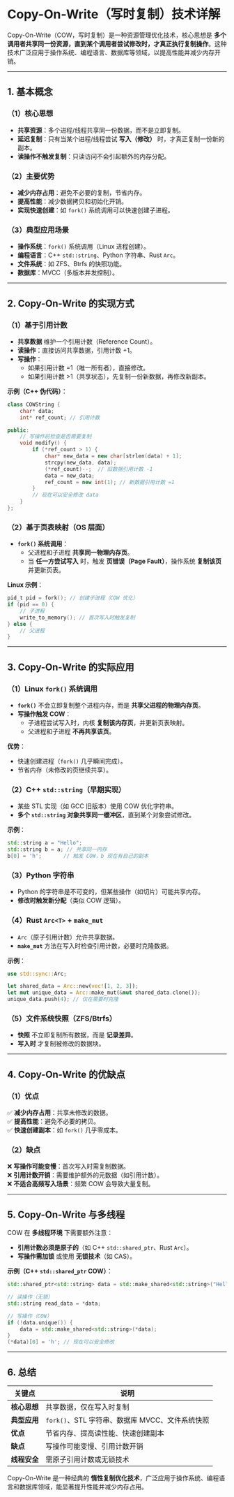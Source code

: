 # **Copy-On-Write（写时复制）技术详解**

Copy-On-Write（COW，写时复制）是一种资源管理优化技术，核心思想是 **多个调用者共享同一份资源，直到某个调用者尝试修改时，才真正执行复制操作**。这种技术广泛应用于操作系统、编程语言、数据库等领域，以提高性能并减少内存开销。

---

## **1. 基本概念**
### **（1）核心思想**
- **共享资源**：多个进程/线程共享同一份数据，而不是立即复制。
- **延迟复制**：只有当某个进程/线程尝试 **写入（修改）** 时，才真正复制一份新的副本。
- **读操作不触发复制**：只读访问不会引起额外的内存分配。

### **（2）主要优势**
- **减少内存占用**：避免不必要的复制，节省内存。
- **提高性能**：减少数据拷贝和初始化开销。
- **实现快速创建**：如 `fork()` 系统调用可以快速创建子进程。

### **（3）典型应用场景**
- **操作系统**：`fork()` 系统调用（Linux 进程创建）。
- **编程语言**：C++ `std::string`、Python 字符串、Rust `Arc`。
- **文件系统**：如 ZFS、Btrfs 的快照功能。
- **数据库**：MVCC（多版本并发控制）。

---

## **2. Copy-On-Write 的实现方式**
### **（1）基于引用计数**
- **共享数据** 维护一个引用计数（Reference Count）。
- **读操作**：直接访问共享数据，引用计数 +1。
- **写操作**：
  - 如果引用计数 =1（唯一所有者），直接修改。
  - 如果引用计数 >1（共享状态），先复制一份新数据，再修改新副本。

**示例（C++ 伪代码）**：
```cpp
class COWString {
    char* data;
    int* ref_count; // 引用计数

public:
    // 写操作前检查是否需要复制
    void modify() {
        if (*ref_count > 1) {
            char* new_data = new char[strlen(data) + 1];
            strcpy(new_data, data);
            (*ref_count)--;  // 旧数据引用计数 -1
            data = new_data;
            ref_count = new int(1); // 新数据引用计数 =1
        }
        // 现在可以安全修改 data
    }
};
```

### **（2）基于页表映射（OS 层面）**
- **`fork()` 系统调用**：
  - 父进程和子进程 **共享同一物理内存页**。
  - 当 **任一方尝试写入** 时，触发 **页错误（Page Fault）**，操作系统 **复制该页** 并更新页表。

**Linux 示例**：
```c
pid_t pid = fork(); // 创建子进程（COW 优化）
if (pid == 0) {
    // 子进程
    write_to_memory(); // 首次写入时触发复制
} else {
    // 父进程
}
```

---

## **3. Copy-On-Write 的实际应用**
### **（1）Linux `fork()` 系统调用**
- **`fork()`** 不会立即复制整个进程内存，而是 **共享父进程的物理内存页**。
- **写操作触发 COW**：
  - 子进程尝试写入时，内核 **复制该内存页**，并更新页表映射。
  - 父进程和子进程 **不再共享该页**。

**优势**：
- 快速创建进程（`fork()` 几乎瞬间完成）。
- 节省内存（未修改的页继续共享）。

### **（2）C++ `std::string`（早期实现）**
- 某些 STL 实现（如 GCC 旧版本）使用 COW 优化字符串。
- **多个 `std::string` 对象共享同一缓冲区**，直到某个对象尝试修改。

**示例**：
```cpp
std::string a = "Hello";
std::string b = a; // 共享同一内存
b[0] = 'h';       // 触发 COW，b 现在有自己的副本
```

### **（3）Python 字符串**
- Python 的字符串是不可变的，但某些操作（如切片）可能共享内存。
- **修改时触发新分配**（类似 COW 逻辑）。

### **（4）Rust `Arc<T>` + `make_mut`**
- `Arc`（原子引用计数）允许共享数据。
- **`make_mut`** 方法在写入时检查引用计数，必要时克隆数据。

**示例**：
```rust
use std::sync::Arc;

let shared_data = Arc::new(vec![1, 2, 3]);
let mut unique_data = Arc::make_mut(&mut shared_data.clone());
unique_data.push(4); // 仅在需要时克隆
```

### **（5）文件系统快照（ZFS/Btrfs）**
- **快照** 不立即复制所有数据，而是 **记录差异**。
- **写入时** 才复制被修改的数据块。

---

## **4. Copy-On-Write 的优缺点**
### **（1）优点**
✅ **减少内存占用**：共享未修改的数据。  
✅ **提高性能**：避免不必要的拷贝。  
✅ **快速创建副本**：如 `fork()` 几乎零成本。  

### **（2）缺点**
❌ **写操作可能变慢**：首次写入时需复制数据。  
❌ **引用计数开销**：需要维护额外的元数据（如引用计数）。  
❌ **不适合高频写入场景**：频繁 COW 会导致大量复制。  

---

## **5. Copy-On-Write 与多线程**
COW 在 **多线程环境** 下需要额外注意：
- **引用计数必须是原子的**（如 C++ `std::shared_ptr`、Rust `Arc`）。
- **写操作需加锁** 或使用 **无锁技术**（如 CAS）。

**示例（C++ `std::shared_ptr` COW）**：
```cpp
std::shared_ptr<std::string> data = std::make_shared<std::string>("Hello");

// 读操作（无锁）
std::string read_data = *data;

// 写操作（COW）
if (!data.unique()) {
    data = std::make_shared<std::string>(*data);
}
(*data)[0] = 'h'; // 现在可以安全修改
```

---

## **6. 总结**
| 关键点 | 说明 |
|--------|------|
| **核心思想** | 共享数据，仅在写入时复制 |
| **典型应用** | `fork()`、STL 字符串、数据库 MVCC、文件系统快照 |
| **优点** | 节省内存、提高读性能、快速创建副本 |
| **缺点** | 写操作可能变慢、引用计数开销 |
| **线程安全** | 需原子引用计数或无锁技术 |

Copy-On-Write 是一种经典的 **惰性复制优化技术**，广泛应用于操作系统、编程语言和数据库领域，能显著提升性能并减少内存占用。